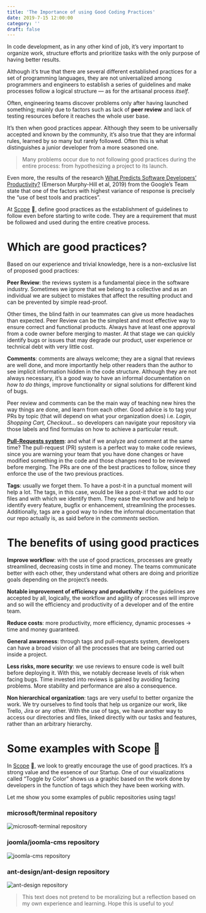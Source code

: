```yaml
---
title: 'The Importance of using Good Coding Practices'
date: 2019-7-15 12:00:00
category: ''
draft: false
---
```


In code development, as in any other kind of job, it’s very important to organize work, structure efforts and prioritize tasks with the only purpose of having better results.

Although it’s true that there are several different established practices for a set of programming languages, they are not universalized among programmers and engineers to establish a series of guidelines and make processes follow a logical structure — as for the artisanal process _itself_.

Often, engineering teams discover problems only after having launched something; mainly due to factors such as lack of **peer review** and lack of testing resources before it reaches the whole user base.

It’s then when good practices appear. Although they seem to be universally accepted and known by the community, it’s also true that they are informal rules, learned by so many but rarely followed. Often this is what distinguishes a junior developer from a more seasoned one.

> Many problems occur due to not following good practices during the entire process: from hypothesizing a project to its launch.

Even more, the results of the research [What Predicts Software Developers’ Productivity?](https://research.google/pubs/pub47853/) (Emerson Murphy-Hill et al, 2019) from the Google’s Team state that one of the factors with highest variance of response is precisely the “use of best tools and practices”.

At [Scope](https://hackernoon.com/measure-a-developers-impact-e2e18593ac79) 🔬, define good practices as the establishment of guidelines to follow even before starting to write code. They are a requirement that must be followed and used during the entire creative process.

# Which are good practices?

Based on our experience and trivial knowledge, here is a non-exclusive list of proposed good practices:

**Peer Review**: the reviews system is a fundamental piece in the software industry. Sometimes we ignore that we belong to a collective and as an individual we are subject to mistakes that affect the resulting product and can be prevented by simple read-proof.

Other times, the blind faith in our teammates can give us more headaches than expected. Peer Review can be the simplest and most effective way to ensure correct and functional products. Always have at least one approval from a code owner before merging to master.
At that stage we can quickly identify bugs or issues that may degrade our product, user experience or technical debt with very little cost.

**Comments**: comments are always welcome; they are a signal that reviews are well done, and more importantly help other readers than the author to see implicit information hidden in the code structure. Although they are not always necessary, it’s a good way to have an informal documentation on _how to do things_, improve functionality or signal solutions for different kind of bugs.

Peer review and comments can be the main way of teaching new hires the way things are done, and learn from each other. Good advice is to tag your PRs by topic (that will depend on what your organization does) i.e. _Login, Shopping Cart, Checkout…_ so developers can navigate your repository via those labels and find formulas on how to achieve a particular result.

**[Pull-Requests system](https://docs.github.com/en/github/collaborating-with-issues-and-pull-requests/about-pull-requests)**: and what if we analyze and comment at the same time? The pull-request (PR) system is a perfect way to make code reviews, since you are warning your team that you have done changes or have modified something in the code and those changes need to be reviewed before merging. The PRs are one of the best practices to follow, since they enforce the use of the two previous practices.

**Tags**: usually we forget them. To have a post-it in a punctual moment will help a lot. The tags, in this case, would be like a post-it that we add to our files and with which we identify them. They ease the workflow and help to identify every feature, bugfix or enhancement, streamlining the processes. Additionally, tags are a good way to index the informal documentation that our repo actually is, as said before in the _comments_ section.

# The benefits of using good practices

**Improve workflow**: with the use of good practices, processes are greatly streamlined, decreasing costs in time and money. The teams communicate better with each other, they understand what others are doing and prioritize goals depending on the project’s needs.

**Notable improvement of efficiency and productivity**: if the guidelines are accepted by all, logically, the workflow and agility of processes will improve and so will the efficiency and productivity of a developer and of the entire team.

**Reduce costs**: more productivity, more efficiency, dynamic processes → time and money guaranteed.

**General awareness**: through tags and pull-requests system, developers can have a broad vision of all the processes that are being carried out inside a project.

**Less risks, more security**: we use reviews to ensure code is well built before deploying it. With this, we notably decrease levels of risk when facing bugs. Time invested into reviews is gained by avoiding facing problems. More stability and performance are also a consequence.

**Non hierarchical organization**: tags are very useful to better organize the work. We try ourselves to find tools that help us organize our work, like Trello, Jira or any other. With the use of tags, we have another way to access our directories and files, linked directly with our tasks and features, rather than an arbitrary hierarchy.

# Some examples with Scope 🔬

In [Scope](https://hackernoon.com/measure-a-developers-impact-e2e18593ac79) 🔬, we look to greatly encourage the use of good practices. It’s a strong value and the essence of our Startup. One of our visualizations called “Toggle by Color” shows us a graphic based on the work done by developers in the function of tags which they have been working with.

Let me show you some examples of public repositories using tags!

### microsoft/terminal repository

![microsoft-terminal repository](https://miro.medium.com/max/1000/1*5EJEStaqmqP-yEgcVEMppg.png)

### joomla/joomla-cms repository

![joomla-cms repository](https://miro.medium.com/max/1000/1*dYioSu9L520zbjiujw-aZw.png)

### ant-design/ant-design repository

![ant-design repository](https://miro.medium.com/max/1000/1*GBeoC4RDL9JomRdbHiZwiA.png)

> This text does not pretend to be moralizing but a reflection based on my own experience and learning. Hope this is useful to you!
